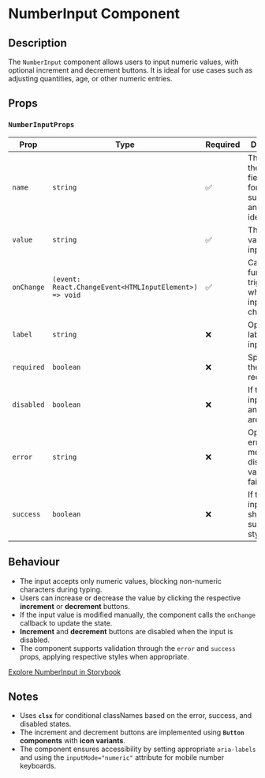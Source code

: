 # NumberInput Component

## Description

The `NumberInput` component allows users to input numeric values, with optional increment and decrement buttons. It is ideal for use cases such as adjusting quantities, age, or other numeric entries.

## Props

### `NumberInputProps`

| Prop       | Type                                                   | Required | Description                                                               |
| ---------- | ------------------------------------------------------ | -------- | ------------------------------------------------------------------------- |
| `name`     | `string`                                               | ✅       | The name of the input field, used for form submission and identification. |
| `value`    | `string`                                               | ✅       | The current value of the input field.                                     |
| `onChange` | `(event: React.ChangeEvent<HTMLInputElement>) => void` | ✅       | Callback function triggered when the input value changes.                 |
| `label`    | `string`                                               | ❌       | Optional label for the input field.                                       |
| `required` | `boolean`                                              | ❌       | Specifies if the field is required.                                       |
| `disabled` | `boolean`                                              | ❌       | If true, the input field and buttons are disabled.                        |
| `error`    | `string`                                               | ❌       | Optional error message to display if validation fails.                    |
| `success`  | `boolean`                                              | ❌       | If true, the input is shown with a success style.                         |

## Behaviour

- The input accepts only numeric values, blocking non-numeric characters during typing.
- Users can increase or decrease the value by clicking the respective **increment** or **decrement** buttons.
- If the input value is modified manually, the component calls the `onChange` callback to update the state.
- **Increment** and **decrement** buttons are disabled when the input is disabled.
- The component supports validation through the `error` and `success` props, applying respective styles when appropriate.

[Explore NumberInput in Storybook](http://localhost:6006/?path=/story/library-forms-inputs-numberinput--default&globals=viewport:largeMobile)

## Notes

- Uses **`clsx`** for conditional classNames based on the error, success, and disabled states.
- The increment and decrement buttons are implemented using **`Button` components** with **icon variants**.
- The component ensures accessibility by setting appropriate `aria-labels` and using the `inputMode="numeric"` attribute for mobile number keyboards.
